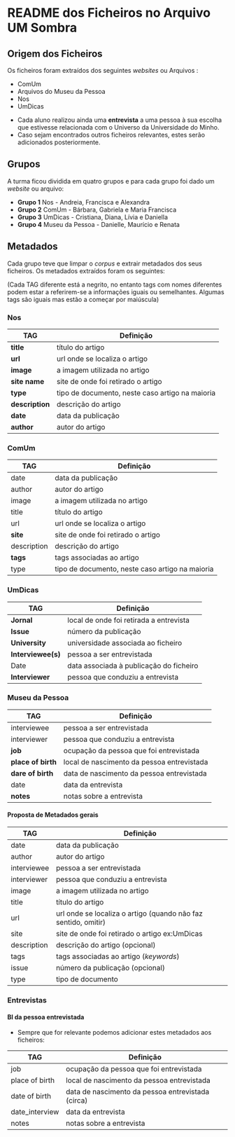 # README dos Ficheiros no Arquivo UM Sombra

## Origem dos Ficheiros

Os ficheiros foram extraídos dos seguintes _websites_ ou Arquivos : 

* ComUm
* Arquivos do Museu da Pessoa
* Nos
* UmDicas

- Cada aluno realizou ainda uma **entrevista** a uma pessoa à sua escolha que estivesse relacionada com o Universo da Universidade do Minho.
- Caso sejam encontrados outros ficheiros relevantes, estes serão adicionados posteriormente.

##  Grupos

A turma ficou dividida em quatro grupos e para cada grupo foi dado um _website_ ou arquivo:
- **Grupo 1** Nos - Andreia, Francisca e Alexandra
- **Grupo 2** ComUm - Bárbara, Gabriela e Maria Francisca
- **Grupo 3** UmDicas - Cristiana, Diana, Lívia e Daniella
- **Grupo 4** Museu da Pessoa - Danielle, Maurício e Renata

## Metadados

Cada grupo teve que limpar o _corpus_ e extrair metadados dos seus ficheiros. 
Os metadados extraídos foram os seguintes:

(Cada TAG diferente está a negrito, no entanto tags com nomes diferentes podem estar a referirem-se a informações iguais ou semelhantes.
Algumas tags são iguais mas estão a começar por maiúscula)

### **Nos**

| TAG      | Definição   |     
|----------| ---------|
| **title** | título do artigo |
| **url** | url onde se localiza o artigo |
| **image** |  a imagem utilizada no artigo |
| **site name** | site de onde foi retirado o artigo
| **type** | tipo de documento, neste caso artigo na maioria |
| **description** |  descrição do artigo |
| **date**| data da publicação |
| **author**| autor do artigo|


### **ComUm**

| TAG      | Definição   |     
|----------| ---------|
| date| data da publicação |
| author| autor do artigo|
| image |  a imagem utilizada no artigo |
| title | título do artigo |
| url | url onde se localiza o artigo |
| **site** | site de onde foi retirado o artigo |
| description |  descrição do artigo |
| **tags** | tags associadas ao artigo|
| type | tipo de documento, neste caso artigo na maioria |

### **UmDicas**

| TAG      | Definição   |     
|----------| ---------|
| **Jornal**| local de onde foi retirada a entrevista |
| **Issue**| número da publicação|
| **University**|  universidade associada ao ficheiro |
| **Interviewee(s)** | pessoa a ser entrevistada|
| Date| data associada à publicação do ficheiro |
| **Interviewer** | pessoa que conduziu a entrevista |

### **Museu da Pessoa**

| TAG      | Definição   |     
|----------| ---------|
| interviewee|  pessoa a ser entrevistada |
| interviewer | pessoa que conduziu a entrevista |
| **job**| ocupação da pessoa que foi entrevistada|
| **place of birth**|  local de nascimento da pessoa entrevistada|
| **dare of birth** |data de nascimento da pessoa entrevistada|
| date| data da entrevista |
| **notes** | notas sobre a entrevista|

#### Proposta de Metadados gerais

| TAG      | Definição   |     
|----------| ---------|
| date| data da publicação |
| author| autor do artigo|
| interviewee|  pessoa a ser entrevistada |
| interviewer | pessoa que conduziu a entrevista|
| image |  a imagem utilizada no artigo |
| title | título do artigo |
| url | url onde se localiza o artigo (quando não faz sentido, omitir)|
| site | site de onde foi retirado o artigo ex:UmDicas |
| description |  descrição do artigo (opcional) |
| tags | tags associadas ao artigo (_keywords_)|
| issue | número da publicação (opcional)|
| type | tipo de documento|


### Entrevistas

#### BI da pessoa entrevistada 

- Sempre que for relevante podemos adicionar estes metadados aos ficheiros:
  
| TAG      | Definição   |     
|----------| ---------|
| job| ocupação da pessoa que foi entrevistada|
| place of birth|  local de nascimento da pessoa entrevistada|
| date of birth |data de nascimento da pessoa entrevistada (circa)|
| date_interview  | data da entrevista|
| notes | notas sobre a entrevista|
